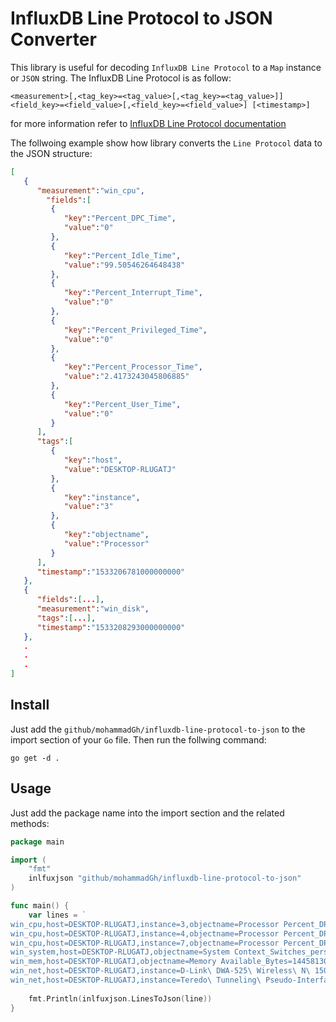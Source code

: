 # InfluxDB Line Protocol to JSON Converter
This library is useful for decoding `InfluxDB Line Protocol` to a `Map` instance or `JSON` string.
The InfluxDB Line Protocol is as follow:
```
<measurement>[,<tag_key>=<tag_value>[,<tag_key>=<tag_value>]] <field_key>=<field_value>[,<field_key>=<field_value>] [<timestamp>] 
```    
for more information refer to [InfluxDB Line Protocol documentation](https://docs.influxdata.com/influxdb/v1.6/write_protocols/line_protocol_reference)

The follwoing example show how library converts the `Line Protocol` data to the JSON structure:
```json
[
   {
      "measurement":"win_cpu",
        "fields":[
         {
            "key":"Percent_DPC_Time",
            "value":"0"
         },
         {
            "key":"Percent_Idle_Time",
            "value":"99.50546264648438"
         },
         {
            "key":"Percent_Interrupt_Time",
            "value":"0"
         },
         {
            "key":"Percent_Privileged_Time",
            "value":"0"
         },
         {
            "key":"Percent_Processor_Time",
            "value":"2.4173243045806885"
         },
         {
            "key":"Percent_User_Time",
            "value":"0"
         }
      ],
      "tags":[
         {
            "key":"host",
            "value":"DESKTOP-RLUGATJ"
         },
         {
            "key":"instance",
            "value":"3"
         },
         {
            "key":"objectname",
            "value":"Processor"
         }
      ],
      "timestamp":"1533206781000000000"
   },
   {
      "fields":[...],
      "measurement":"win_disk",
      "tags":[...],
      "timestamp":"1533208293000000000"
   },
   .
   .
   .
]
```
## Install
Just add the `github/mohammadGh/influxdb-line-protocol-to-json` to the import section of your `Go` file. Then run the follwing command:
```
go get -d .
```
## Usage
Just add the package name into the import section and the related methods:
```go
package main

import (
	"fmt"
	inlfuxjson "github/mohammadGh/influxdb-line-protocol-to-json"
)

func main() {
	var lines = `
win_cpu,host=DESKTOP-RLUGATJ,instance=3,objectname=Processor Percent_DPC_Time=0,Percent_Idle_Time=99.50546264648438,Percent_Interrupt_Time=0,Percent_Privileged_Time=0,Percent_Processor_Time=2.4173243045806885,Percent_User_Time=0 1533206781000000000
win_cpu,host=DESKTOP-RLUGATJ,instance=4,objectname=Processor Percent_DPC_Time=0,Percent_Idle_Time=98.90975952148438,Percent_Interrupt_Time=0,Percent_Privileged_Time=0,Percent_Processor_Time=0.8683928847312927,Percent_User_Time=0 1533206781000000000
win_cpu,host=DESKTOP-RLUGATJ,instance=7,objectname=Processor Percent_DPC_Time=0,Percent_Idle_Time=99.34410858154297,Percent_Interrupt_Time=0,Percent_Privileged_Time=0,Percent_Processor_Time=0.8683928847312927,Percent_User_Time=0 1533206781000000000
win_system,host=DESKTOP-RLUGATJ,objectname=System Context_Switches_persec=1388.9049072265625,Processor_Queue_Length=0,System_Calls_persec=2906.779541015625,System_Up_Time=8072.9501953125 1533206781000000000
win_mem,host=DESKTOP-RLUGATJ,objectname=Memory Available_Bytes=14458130432,Cache_Faults_persec=1.9841499328613281,Demand_Zero_Faults_persec=15.873199462890625,Page_Faults_persec=17.857349395751953,Pages_persec=0.9920749664306641,Pool_Nonpaged_Bytes=222699520,Pool_Paged_Bytes=517771264,Standby_Cache_Core_Bytes=264531968,Standby_Cache_Normal_Priority_Bytes=1566867456,Standby_Cache_Reserve_Bytes=7005278208,Transition_Faults_persec=0 1533206781000000000
win_net,host=DESKTOP-RLUGATJ,instance=D-Link\ DWA-525\ Wireless\ N\ 150\ Desktop\ Adapter[rev.A2],objectname=Network\ Interface Bytes_Received_persec=0,Bytes_Sent_persec=0,Packets_Outbound_Discarded=0,Packets_Outbound_Errors=0,Packets_Received_Discarded=0,Packets_Received_Errors=0,Packets_Received_persec=0,Packets_Sent_persec=0 1533206781000000000
win_net,host=DESKTOP-RLUGATJ,instance=Teredo\ Tunneling\ Pseudo-Interface,objectname=Network\ Interface Bytes_Received_persec=0,Bytes_Sent_persec=0,Packets_Outbound_Discarded=0,Packets_Outbound_Errors=0,Packets_Received_Discarded=0,Packets_Received_Errors=0,Packets_Received_persec=0,Packets_Sent_persec=0 1533206781000000000`
	
	fmt.Println(inlfuxjson.LinesToJson(line))
}

```
